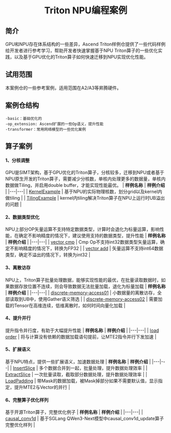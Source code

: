 <div align="center">
<p align="center">
   <h1>Triton NPU编程案例</h1>
</p>
</div>

## 简介
GPU和NPU存在体系结构的一些差异，Ascend Triton样例仓提供了一些代码样例给开发者进行参考学习，帮助开发者快速掌握基于NPU Triton算子的一些优化实践，以及基于GPU优化的Triton算子如何快速迁移到NPU实现优化性能。

## 试用范围
本案例仓的一些参考案例，适用范围在A2/A3等昇腾硬件。

## 案例仓结构

```
-basic：基础优化的
-op_extension: Ascend扩展的一些Op语义，提升性能
-transformer：常用网络模型的一些优化案例
```

## 算子案例
#### 1、分核调整
GPU是SIMT架构，基于GPU优化的Triton算子，分核较多，迁移到NPU或者基于NPU原生开发的Triton算子，需要减少分核数，单核内处理更多的数据量，单核内数据做Tiling，并启用double buffer，才能实现性能最优。
|  **样例名称**  |  **样例介绍**  |
|---|---|
| [KernelExample](https://github.com/Ascend/triton-ascend-examples/blob/main/basic/006-core_spliting.zh.md) | 基于NPU的实际物理核数，划分grid以及kernel内做tiling | 
| [TilingExample](https://github.com/Ascend/triton-ascend-examples/blob/main/basic/003-ub_overflow.zh.md) | kernel内tiling解决Triton算子在NPU上运行时UB溢出的问题 |

#### 2、数据类型优化
NPU上部分OP矢量运算不支持特定数据类型，计算时会退化为标量运算，影响性能，在确定不影响精度的情况下，建议使用支持的数据类型，提升性能
|  **样例名称**  |  **样例介绍**  |
|---|---|
| [vector cmp](https://github.com/Ascend/triton-ascend-examples/blob/main/basic/002-vector_cmp.zh.md) | Cmp Op不支持int32数据类型矢量运算，确定不影响精度的情况下，转换为FP32 |
| [vector add](https://github.com/Ascend/triton-ascend-examples/blob/main/basic/001-vector_add.zh.md) | 矢量运算不支持int64数据类型，确定不溢出的情况下，转换为int32 | 

#### 3、离散访存
NPU上，Triton算子批量处理数据，能够实现性能的最优，在批量读取数据时，如果数据存放位置不连续，则会导致数据无法批量加载，退化为标量加载
|  **样例名称**  |  **样例介绍**  |
|---|---|
| [discrete-memory-access01](https://github.com/Ascend/triton-ascend-examples/blob/main/basic/004-discrete_memory_access.zh.md) | 小数据量的离散访存，全部读取到UB中，使用Gather语义筛选 |
| [discrete-memory-access02](https://github.com/Ascend/triton-ascend-examples/blob/main/transformer/003-decode_grouped_attention.md) | 需要加载的Tensor在高维连续，低维离散时，如何时间向量化加载 |


#### 4、提升并行
提升指令并行度，有助于大幅提升性能
|  **样例名称**  |  **样例介绍**  |
|---|---|
| [load order](https://github.com/Ascend/triton-ascend-examples/blob/main/basic/005-load_order.zh.md) | 将与计算没有依赖的数据加载语句提前，让MTE2指令并行下发加速 |

#### 5、扩展语义
基于NPU特点，提供一些扩展语义，加速数据处理
|  **样例名称**  |  **样例介绍**  |
|---|---|
| [InsertSlice](https://github.com/Ascend/triton-ascend-examples/blob/main/op_extension/001-insert_slice.zh.md) | 多个数据合并到一起，批量处理，提升数据处理效率 |
| [ExtractSlice](https://github.com/Ascend/triton-ascend-examples/blob/main/op_extension/002-extract_slice.zh.md) | 一次批量读取，截取部分数据处理，提升数据处理效率 |
| [LoadPadding](https://github.com/Ascend/triton-ascend-examples/blob/main/op_extension/003-load_care_padding.md) | 带Mask的数据加载，被Mask掉部分如果不需要默认值，显示指定，提升MTE2与Vector的并行 |

#### 6、完整算子优化样列
基于开源Triton算子，完整优化例子
|  **样例名称**  |  **样例介绍**  |
|---|---|
| [causal_conv1d](https://github.com/Ascend/triton-ascend-examples/blob/main/transformer/004-fused-cat-slice-conv1d.zh.md) | 基于SGLang QWen3-Next模型中causal_conv1d_update算子完整优化样列 |




